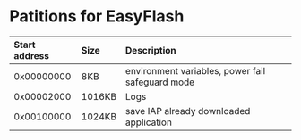 ﻿# Patitions for EasyFlash

|Start address    | Size      |Description   |
|:----------      |:--------- |:----- |
|0x00000000       | 8KB       |environment variables, power fail safeguard mode |
|0x00002000       | 1016KB    |Logs|
|0x00100000       | 1024KB    |save IAP already downloaded application|
